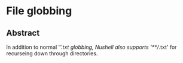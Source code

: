 # File globbing

## Abstract

In addition to normal '*'.txt globbing, Nushell also supports '**/*.txt'
for recurseing down through directories.
